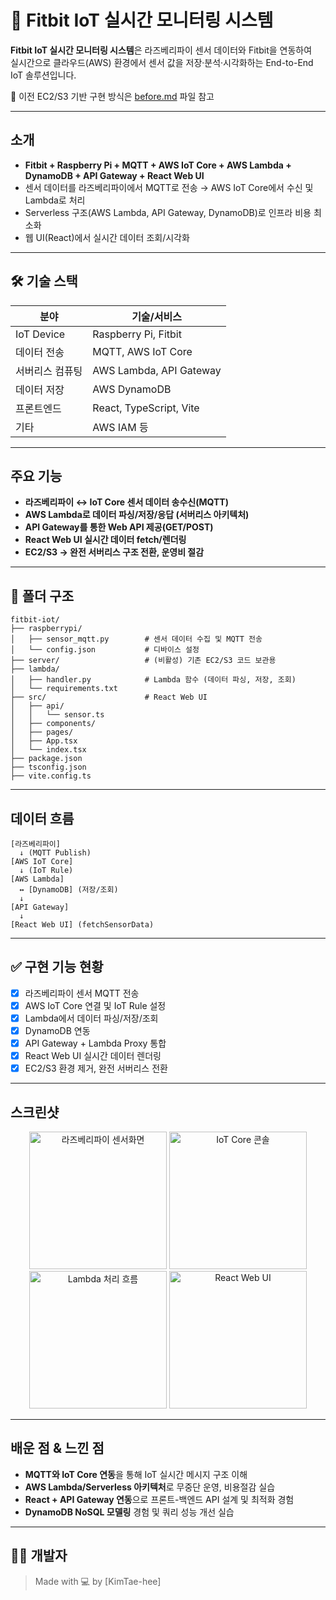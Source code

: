 # 📡 Fitbit IoT 실시간 모니터링 시스템

**Fitbit IoT 실시간 모니터링 시스템**은 라즈베리파이 센서 데이터와 Fitbit을 연동하여  
실시간으로 클라우드(AWS) 환경에서 센서 값을 저장·분석·시각화하는 End-to-End IoT 솔루션입니다.

📎 이전 EC2/S3 기반 구현 방식은 [before.md](before.md) 파일 참고

---

## 소개

- **Fitbit + Raspberry Pi + MQTT + AWS IoT Core + AWS Lambda + DynamoDB + API Gateway + React Web UI**
- 센서 데이터를 라즈베리파이에서 MQTT로 전송 → AWS IoT Core에서 수신 및 Lambda로 처리
- Serverless 구조(AWS Lambda, API Gateway, DynamoDB)로 인프라 비용 최소화
- 웹 UI(React)에서 실시간 데이터 조회/시각화

---

## 🛠 기술 스택

| 분야         | 기술/서비스                   |
|--------------|------------------------------|
| IoT Device   | Raspberry Pi, Fitbit         |
| 데이터 전송   | MQTT, AWS IoT Core           |
| 서버리스 컴퓨팅 | AWS Lambda, API Gateway       |
| 데이터 저장   | AWS DynamoDB                 |
| 프론트엔드   | React, TypeScript, Vite      |
| 기타         | AWS IAM 등        |

---

## 주요 기능

- **라즈베리파이 ↔ IoT Core 센서 데이터 송수신(MQTT)**
- **AWS Lambda로 데이터 파싱/저장/응답 (서버리스 아키텍처)**
- **API Gateway를 통한 Web API 제공(GET/POST)**
- **React Web UI 실시간 데이터 fetch/렌더링**
- **EC2/S3 → 완전 서버리스 구조 전환, 운영비 절감**

---

## 📁 폴더 구조

```plaintext
fitbit-iot/
├── raspberrypi/
│   ├── sensor_mqtt.py        # 센서 데이터 수집 및 MQTT 전송
│   └── config.json           # 디바이스 설정
├── server/                   # (비활성) 기존 EC2/S3 코드 보관용
├── lambda/
│   ├── handler.py            # Lambda 함수 (데이터 파싱, 저장, 조회)
│   └── requirements.txt
├── src/                      # React Web UI
│   ├── api/
│   │   └── sensor.ts
│   ├── components/
│   ├── pages/
│   ├── App.tsx
│   └── index.tsx
├── package.json
├── tsconfig.json
├── vite.config.ts
```

---
## 데이터 흐름
```plaintext
[라즈베리파이]
  ↓ (MQTT Publish)
[AWS IoT Core]
  ↓ (IoT Rule)
[AWS Lambda]
  ↔ [DynamoDB] (저장/조회)
  ↓
[API Gateway]
  ↓
[React Web UI] (fetchSensorData)
```

---

## ✅ 구현 기능 현황

- [x] 라즈베리파이 센서 MQTT 전송
- [x] AWS IoT Core 연결 및 IoT Rule 설정
- [x] Lambda에서 데이터 파싱/저장/조회
- [x] DynamoDB 연동
- [x] API Gateway + Lambda Proxy 통합
- [x] React Web UI 실시간 데이터 렌더링
- [x] EC2/S3 환경 제거, 완전 서버리스 전환

---

## 스크린샷

<p align="center">
  <img src="./assets/pi-monitor.png" width="220" alt="라즈베리파이 센서화면"/>
  <img src="./assets/iotcore-console.png" width="220" alt="IoT Core 콘솔"/>
  <img src="./assets/lambda-graph.png" width="220" alt="Lambda 처리 흐름"/>
  <img src="./assets/web-ui.png" width="220" alt="React Web UI"/>
</p>

---

## 배운 점 & 느낀 점

- **MQTT와 IoT Core 연동**을 통해 IoT 실시간 메시지 구조 이해
- **AWS Lambda/Serverless 아키텍처**로 무중단 운영, 비용절감 실습
- **React + API Gateway 연동**으로 프론트-백엔드 API 설계 및 최적화 경험
- **DynamoDB NoSQL 모델링** 경험 및 쿼리 성능 개선 실습

---

## 👨‍💻 개발자

> Made with 💻 by [KimTae-hee]


